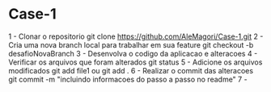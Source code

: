 # Case-1
 
 1 - Clonar o repositorio 
 git clone https://github.com/AleMagori/Case-1.git
 2 - Cria uma nova branch local para trabalhar em sua feature
 git checkout -b desafioNovaBranch
 3 - Desenvolva o codigo da aplicacao e alteracoes 
 4 - Verificar os arquivos que foram alterados 
 git status
 5 - Adicione os arquivos modificados
 git add file1 ou git add .
 6 - Realizar o commit das alteracoes
 git commit  -m "incluindo informacoes do passo a passo no readme"
 7 - 
 